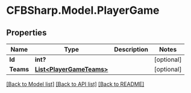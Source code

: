# CFBSharp.Model.PlayerGame
## Properties

Name | Type | Description | Notes
------------ | ------------- | ------------- | -------------
**Id** | **int?** |  | [optional] 
**Teams** | [**List&lt;PlayerGameTeams&gt;**](PlayerGameTeams.md) |  | [optional] 

[[Back to Model list]](../README.md#documentation-for-models) [[Back to API list]](../README.md#documentation-for-api-endpoints) [[Back to README]](../README.md)

